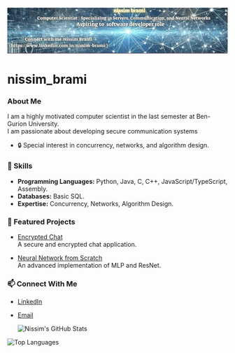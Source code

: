 ![Banner](https://raw.githubusercontent.com/nissimbrami/nissim_brami/main/gitHab%20banner.png)
# nissim_brami


### About Me
I am a highly motivated computer scientist in the last semester at Ben-Gurion University.  
I am passionate about developing secure communication systems

- 🔒 Special interest in concurrency, networks, and algorithm design.

### 🔧 Skills
- **Programming Languages:** Python, Java, C, C++, JavaScript/TypeScript, Assembly.
- **Databases:** Basic SQL.
- **Expertise:** Concurrency, Networks, Algorithm Design.

### 🚀 Featured Projects
- [Encrypted Chat](https://github.com/nissimbrami/ENCRYPTEDCHAT)  
  A secure and encrypted chat application.  

- [Neural Network from Scratch](https://github.com/nissimbrami/Neural-Network-from-scratch-mlp-ResNet-)  
  An advanced implementation of MLP and ResNet.  

### 📫 Connect With Me
- [LinkedIn](https://www.linkedin.com/in/nissim-brami/)
- [Email](mailto:nissimbrami1@gmail.com)

  ![Nissim's GitHub Stats](https://github-readme-stats-git-masterrstaa-rickstaa.vercel.app/api?username=nissimbrami&show_icons=true&theme=radical)
  
![Top Languages](https://github-readme-stats-git-masterrstaa-rickstaa.vercel.app/api/top-langs/?username=nissimbrami&layout=compact&theme=radical)



